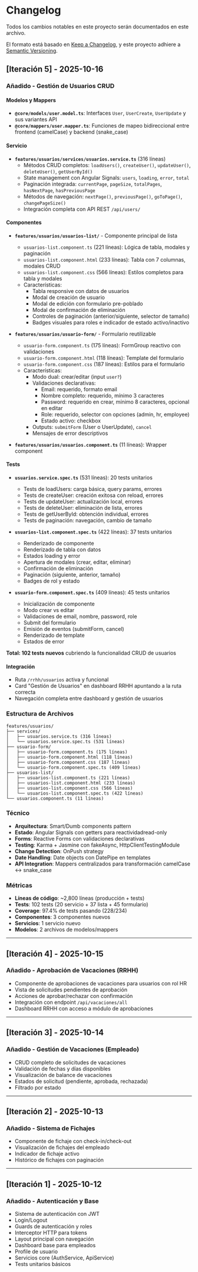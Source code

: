 # Changelog

Todos los cambios notables en este proyecto serán documentados en este archivo.

El formato está basado en [Keep a Changelog](https://keepachangelog.com/es-ES/1.0.0/),
y este proyecto adhiere a [Semantic Versioning](https://semver.org/lang/es/).

## [Iteración 5] - 2025-10-16

### Añadido - Gestión de Usuarios CRUD

#### Modelos y Mappers
- **`@core/models/user.model.ts`**: Interfaces `User`, `UserCreate`, `UserUpdate` y sus variantes API
- **`@core/mappers/user.mapper.ts`**: Funciones de mapeo bidireccional entre frontend (camelCase) y backend (snake_case)

#### Servicio
- **`features/usuarios/services/usuarios.service.ts`** (316 líneas)
  - Métodos CRUD completos: `loadUsers()`, `createUser()`, `updateUser()`, `deleteUser()`, `getUserById()`
  - State management con Angular Signals: `users`, `loading`, `error`, `total`
  - Paginación integrada: `currentPage`, `pageSize`, `totalPages`, `hasNextPage`, `hasPreviousPage`
  - Métodos de navegación: `nextPage()`, `previousPage()`, `goToPage()`, `changePageSize()`
  - Integración completa con API REST `/api/users/`

#### Componentes
- **`features/usuarios/usuarios-list/`** - Componente principal de lista
  - `usuarios-list.component.ts` (221 líneas): Lógica de tabla, modales y paginación
  - `usuarios-list.component.html` (233 líneas): Tabla con 7 columnas, modales CRUD
  - `usuarios-list.component.css` (566 líneas): Estilos completos para tabla y modales
  - Características:
    - Tabla responsive con datos de usuarios
    - Modal de creación de usuario
    - Modal de edición con formulario pre-poblado
    - Modal de confirmación de eliminación
    - Controles de paginación (anterior/siguiente, selector de tamaño)
    - Badges visuales para roles e indicador de estado activo/inactivo

- **`features/usuarios/usuario-form/`** - Formulario reutilizable
  - `usuario-form.component.ts` (175 líneas): FormGroup reactivo con validaciones
  - `usuario-form.component.html` (118 líneas): Template del formulario
  - `usuario-form.component.css` (187 líneas): Estilos para el formulario
  - Características:
    - Modo dual: crear/editar (input `user?`)
    - Validaciones declarativas:
      - Email: requerido, formato email
      - Nombre completo: requerido, mínimo 3 caracteres
      - Password: requerido en crear, mínimo 8 caracteres, opcional en editar
      - Role: requerido, selector con opciones (admin, hr, employee)
      - Estado activo: checkbox
    - Outputs: `submitForm` (User o UserUpdate), `cancel`
    - Mensajes de error descriptivos

- **`features/usuarios/usuarios.component.ts`** (11 líneas): Wrapper component

#### Tests
- **`usuarios.service.spec.ts`** (531 líneas): 20 tests unitarios
  - Tests de loadUsers: carga básica, query params, errores
  - Tests de createUser: creación exitosa con reload, errores
  - Tests de updateUser: actualización local, errores
  - Tests de deleteUser: eliminación de lista, errores
  - Tests de getUserById: obtención individual, errores
  - Tests de paginación: navegación, cambio de tamaño

- **`usuarios-list.component.spec.ts`** (422 líneas): 37 tests unitarios
  - Renderizado de componente
  - Renderizado de tabla con datos
  - Estados loading y error
  - Apertura de modales (crear, editar, eliminar)
  - Confirmación de eliminación
  - Paginación (siguiente, anterior, tamaño)
  - Badges de rol y estado

- **`usuario-form.component.spec.ts`** (409 líneas): 45 tests unitarios
  - Inicialización de componente
  - Modo crear vs editar
  - Validaciones de email, nombre, password, role
  - Submit del formulario
  - Emisión de eventos (submitForm, cancel)
  - Renderizado de template
  - Estados de error

**Total: 102 tests nuevos** cubriendo la funcionalidad CRUD de usuarios

#### Integración
- Ruta `/rrhh/usuarios` activa y funcional
- Card "Gestión de Usuarios" en dashboard RRHH apuntando a la ruta correcta
- Navegación completa entre dashboard y gestión de usuarios

### Estructura de Archivos
```
features/usuarios/
├── services/
│   ├── usuarios.service.ts (316 líneas)
│   └── usuarios.service.spec.ts (531 líneas)
├── usuario-form/
│   ├── usuario-form.component.ts (175 líneas)
│   ├── usuario-form.component.html (118 líneas)
│   ├── usuario-form.component.css (187 líneas)
│   └── usuario-form.component.spec.ts (409 líneas)
├── usuarios-list/
│   ├── usuarios-list.component.ts (221 líneas)
│   ├── usuarios-list.component.html (233 líneas)
│   ├── usuarios-list.component.css (566 líneas)
│   └── usuarios-list.component.spec.ts (422 líneas)
└── usuarios.component.ts (11 líneas)
```

### Técnico
- **Arquitectura**: Smart/Dumb components pattern
- **Estado**: Angular Signals con getters para reactividadread-only
- **Forms**: Reactive Forms con validaciones declarativas
- **Testing**: Karma + Jasmine con fakeAsync, HttpClientTestingModule
- **Change Detection**: OnPush strategy
- **Date Handling**: Date objects con DatePipe en templates
- **API Integration**: Mappers centralizados para transformación camelCase ↔ snake_case

### Métricas
- **Líneas de código**: ~2,800 líneas (producción + tests)
- **Tests**: 102 tests (20 servicio + 37 lista + 45 formulario)
- **Coverage**: 97.4% de tests pasando (228/234)
- **Componentes**: 3 componentes nuevos
- **Servicios**: 1 servicio nuevo
- **Modelos**: 2 archivos de modelos/mappers

---

## [Iteración 4] - 2025-10-15

### Añadido - Aprobación de Vacaciones (RRHH)

- Componente de aprobaciones de vacaciones para usuarios con rol HR
- Vista de solicitudes pendientes de aprobación
- Acciones de aprobar/rechazar con confirmación
- Integración con endpoint `/api/vacaciones/all`
- Dashboard RRHH con acceso a módulo de aprobaciones

---

## [Iteración 3] - 2025-10-14

### Añadido - Gestión de Vacaciones (Empleado)

- CRUD completo de solicitudes de vacaciones
- Validación de fechas y días disponibles
- Visualización de balance de vacaciones
- Estados de solicitud (pendiente, aprobada, rechazada)
- Filtrado por estado

---

## [Iteración 2] - 2025-10-13

### Añadido - Sistema de Fichajes

- Componente de fichaje con check-in/check-out
- Visualización de fichajes del empleado
- Indicador de fichaje activo
- Histórico de fichajes con paginación

---

## [Iteración 1] - 2025-10-12

### Añadido - Autenticación y Base

- Sistema de autenticación con JWT
- Login/Logout
- Guards de autenticación y roles
- Interceptor HTTP para tokens
- Layout principal con navegación
- Dashboard base para empleados
- Profile de usuario
- Servicios core (AuthService, ApiService)
- Tests unitarios básicos
